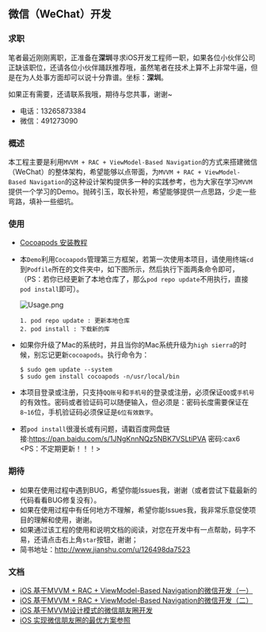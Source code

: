 ## 微信（WeChat）开发

### 求职
笔者最近刚刚离职，正准备在**深圳**寻求iOS开发工程师一职，如果各位小伙伴公司正缺该职位，还请各位小伙伴踊跃推荐哦，虽然笔者在技术上算不上非常牛逼，但是在为人处事方面却可以说十分靠谱。坐标：**深圳**。   

如果正有需要，还请联系我哦，期待与您共事，谢谢~
- 电话：13265873384
- 微信：491273090


### 概述
本工程主要是利用`MVVM + RAC + ViewModel-Based Navigation`的方式来搭建微信（WeChat）的整体架构，希望能够以点带面，为`MVVM + RAC + ViewModel-Based Navigation`的这种设计架构提供多一种的实践参考，也为大家在学习`MVVM`提供一个学习的Demo。抛砖引玉，取长补短，希望能够提供一点思路，少走一些弯路，填补一些细坑。


### 使用
- [Cocoapods 安装教程](https://www.cnblogs.com/chuancheng/p/8443677.html)

- 本`Demo`利用`Cocoapods`管理第三方框架，若第一次使用本项目，请使用终端`cd`到`Podfile`所在的文件夹中，如下图所示，然后执行下面两条命令即可，（PS：若你已经更新了本地仓库了，那么`pod repo update`不用执行，直接`pod install`即可）。

	![Usage.png](https://github.com/CoderMikeHe/WeChat/blob/master/WeChat/SnapShot/CocopodsUsage.png)
	
	```
	1. pod repo update : 更新本地仓库 
	2. pod install : 下载新的库
	```
- 如果你升级了Mac的系统时，并且当你的Mac系统升级为` high sierra `的时候，别忘记更新`cocoapods`。执行命令为：

	```
	$ sudo gem update --system
	$ sudo gem install cocoapods -n/usr/local/bin
	```
- 本项目登录或注册，只支持`QQ账号`和`手机号`的登录或注册，必须保证`QQ`或`手机号`的有效性。密码或者验证码可以随便输入，但必须是：密码长度需要保证在`8~16`位，手机验证码必须保证是`6位有效数字`。
- 若`pod install`很漫长或有问题，请戳百度网盘链接:https://pan.baidu.com/s/1JNgKnnNQz5NBK7VSLtiPVA  密码:cax6  <PS：不定期更新！！！> 

### 期待
- 如果在使用过程中遇到BUG，希望你能Issues我，谢谢（或者尝试下载最新的代码看看BUG修复没有）。
- 如果在使用过程中有任何地方不理解，希望你能Issues我，我非常乐意促使项目的理解和使用，谢谢。
- 如果通过该工程的使用和说明文档的阅读，对您在开发中有一点帮助，码字不易，还请点击右上角`star`按钮，谢谢；
- 简书地址：<http://www.jianshu.com/u/126498da7523>

### 文档
- [iOS 基于MVVM + RAC + ViewModel-Based Navigation的微信开发（一）](http://www.jianshu.com/p/fd407a4ecb8e)
- [iOS 基于MVVM + RAC + ViewModel-Based Navigation的微信开发（二）](http://www.jianshu.com/p/8c35fc02f47b)
- [iOS 基于MVVM设计模式的微信朋友圈开发](https://www.jianshu.com/p/2f161f6a310f)
- [iOS 实现微信朋友圈的最优方案参照](https://www.jianshu.com/p/395bac3648a7)
